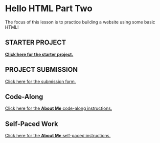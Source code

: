 # Hello HTML Part Two
The focus of this lesson is to practice building a website using some basic HTML!

## STARTER PROJECT
**[Click here for the starter project.](https://glitch.com/edit/#!/remix/about-me-begin)**

## PROJECT SUBMISSION
[Click here for the submission form.](https://forms.office.com/r/744Ywm7Q93)

## Code-Along
[Click here for the **About Me** code-along instructions.](AboutMeCodeAlong.md)

## Self-Paced Work
[Click here for the **About Me** self-paced instructions.](AboutMeSelfPaced.md)
